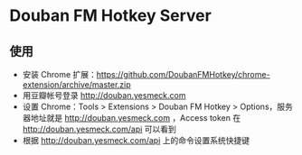# Douban FM Hotkey Server

## 使用

* 安装 Chrome 扩展：https://github.com/DoubanFMHotkey/chrome-extension/archive/master.zip
* 用豆瓣帐号登录 http://douban.yesmeck.com
* 设置 Chrome：Tools > Extensions > Douban FM Hotkey > Options，服务器地址就是 http://douban.yesmeck.com ，Access token 在 http://douban.yesmeck.com/api 可以看到
* 根据 http://douban.yesmeck.com/api 上的命令设置系统快捷键
